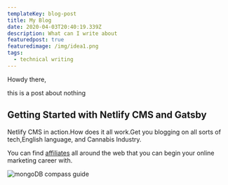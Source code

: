```yaml
---
templateKey: blog-post
title: My Blog
date: 2020-04-03T20:40:19.339Z
description: What can I write about
featuredpost: true
featuredimage: /img/idea1.png
tags:
  - technical writing
---
```

Howdy there,

this is a post about nothing

## Getting Started with Netlify CMS and Gatsby

Netlify CMS in action.How does it all work.Get you blogging on all sorts of tech,English language, and Cannabis Industry. 

You can find [affiliates](https://thcaffiliates.com/affiliate-programs/) all around the web that you can begin your online marketing career with.



![mongoDB compass guide](/img/mongodbcompassimg2.png "Helpful tips for using MongoDB Compass")